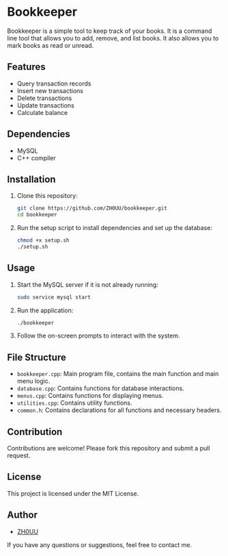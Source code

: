 # Bookkeeper

Bookkeeper is a simple tool to keep track of your books. It is a command line tool that allows you to add, remove, and list books. It also allows you to mark books as read or unread.

## Features

- Query transaction records
- Insert new transactions
- Delete transactions
- Update transactions
- Calculate balance

## Dependencies

- MySQL
- C++ compiler

## Installation

1. Clone this repository:

   ```sh
   git clone https://github.com/ZH0UU/bookkeeper.git
   cd bookkeeper
   ```

2. Run the setup script to install dependencies and set up the database:
   ```sh
   chmod +x setup.sh
   ./setup.sh
   ```

## Usage

1. Start the MySQL server if it is not already running:

   ```sh
   sudo service mysql start
   ```

2. Run the application:

   ```sh
   ./bookkeeper
   ```

3. Follow the on-screen prompts to interact with the system.

## File Structure

- `bookkeeper.cpp`: Main program file, contains the main function and main menu logic.
- `database.cpp`: Contains functions for database interactions.
- `menus.cpp`: Contains functions for displaying menus.
- `utilities.cpp`: Contains utility functions.
- `common.h`: Contains declarations for all functions and necessary headers.

## Contribution

Contributions are welcome! Please fork this repository and submit a pull request.

## License

This project is licensed under the MIT License.

## Author

- [ZH0UU](https://github.com/ZH0UU)

If you have any questions or suggestions, feel free to contact me.
